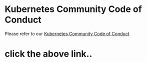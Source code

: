 # Kubernetes Community Code of Conduct

Please refer to our [Kubernetes Community Code of Conduct](https://git.k8s.io/community/code-of-conduct.md)
# click the above link..
